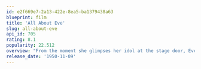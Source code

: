 ```yaml
---
id: e2f669e7-2a13-422e-8ea5-ba1379438a63
blueprint: film
title: 'All About Eve'
slug: all-about-eve
api_id: 705
rating: 8.1
popularity: 22.512
overview: "From the moment she glimpses her idol at the stage door, Eve Harrington is determined to take the reins of power away from the great actress Margo Channing. Eve maneuvers her way into Margo's Broadway role, becomes a sensation and even causes turmoil in the lives of Margo's director boyfriend, her playwright and his wife. Only the cynical drama critic sees through Eve, admiring her audacity and perfect pattern of deceit."
release_date: '1950-11-09'
---
```

